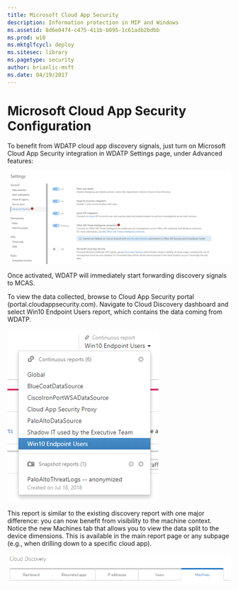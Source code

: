 ```yaml
---
title: Microsoft Cloud App Security
description: Information protection in MIP and Windows
ms.assetid: 8d6e0474-c475-411b-b095-1c61adb2bdbb
ms.prod: w10
ms.mktglfcycl: deploy
ms.sitesec: library
ms.pagetype: security
author: brianlic-msft
ms.date: 04/19/2017
---
```


# Microsoft Cloud App Security Configuration

To benefit from WDATP cloud app discovery signals, just turn on Microsoft Cloud App Security integration in WDATP Settings page, under Advanced features:

![Advanced features](./images/advanced-features.png)

Once activated, WDATP will immediately start forwarding discovery signals to MCAS.

To view the data collected, browse to Cloud App Security portal (portal.cloudappsecurity.com). Navigate to Cloud Discovery dashboard and select Win10 Endpoint Users report, which contains the data coming from WDATP.  

![Win10 endpoint users](./images/win10-endpoint-users.png)

This report is similar to the existing discovery report with one major difference: you can now benefit from visibility to the machine context. Notice the new Machines tab that allows you to view the data split to the device dimensions. This is available in the main report page or any subpage (e.g., when drilling down to a specific cloud app).

![Cloud discovery](./images/cloud-discovery.png)